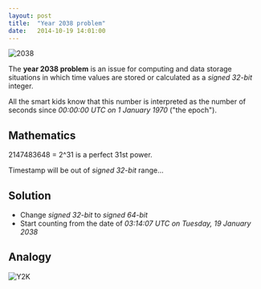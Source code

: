 ```yaml
---
layout: post
title:  "Year 2038 problem"
date:   2014-10-19 14:01:00
---
```


![2038](http://upload.wikimedia.org/wikipedia/commons/e/e9/Year_2038_problem.gif)

The __year 2038 problem__ is an issue for computing and data storage situations in which time values are stored or calculated as a _signed 32-bit_ integer.

All the smart kids know that this number is interpreted as the number of seconds since _00:00:00 UTC on 1 January 1970_ ("the epoch").

## Mathematics

<p class="ta">2147483648 = 2^31 is a perfect 31st power.</p>

Timestamp will be out of _signed 32-bit_ range...

## Solution

* Change _signed 32-bit_ to _signed 64-bit_
* Start counting from the date of _03:14:07 UTC on Tuesday, 19 January 2038_

## Analogy

![Y2K](http://upload.wikimedia.org/wikipedia/commons/f/fb/Bug_de_l%27an_2000.jpg)